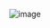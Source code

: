 ![image](https://github.com/PabloLopez23/Web_de_Gatos/assets/131299204/3b488850-9c7d-4040-9f4a-964327b660d4)
